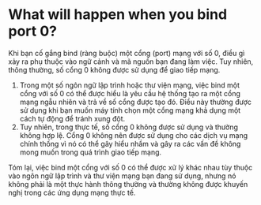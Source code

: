 # What will happen when you bind port 0?

Khi bạn cố gắng bind (ràng buộc) một cổng (port) mạng với số 0, điều gì xảy ra phụ thuộc vào ngữ cảnh và mã nguồn bạn đang làm việc. Tuy nhiên, thông thường, số cổng 0 không được sử dụng để giao tiếp mạng.

1. Trong một số ngôn ngữ lập trình hoặc thư viện mạng, việc bind một cổng với số 0 có thể được hiểu là yêu cầu hệ thống tạo ra một cổng mạng ngẫu nhiên và trả về số cổng được tạo đó. Điều này thường được sử dụng khi bạn muốn máy tính chọn một cổng mạng khả dụng một cách tự động để tránh xung đột.
2. Tuy nhiên, trong thực tế, số cổng 0 không được sử dụng và thường không hợp lệ. Cổng 0 không nên được sử dụng cho các dịch vụ mạng chính thống vì nó có thể gây hiểu nhầm và gây ra các vấn đề không mong muốn trong quá trình giao tiếp mạng.

Tóm lại, việc bind một cổng với số 0 có thể được xử lý khác nhau tùy thuộc vào ngôn ngữ lập trình và thư viện mạng bạn đang sử dụng, nhưng nó không phải là một thực hành thông thường và thường không được khuyến nghị trong các ứng dụng mạng thực tế.